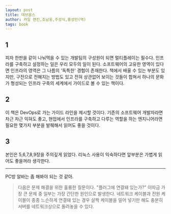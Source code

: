 ```yaml
---
layout: post
title: 데브옵스
author: 카일 랜킨,조남웅,주성식,홍성민(역)
tags: book
---
```


## 1
피자 한판을 같이 나눠먹을 수 있는 개발팀의 구성원이 되면 멀티플레이는 필수다. 인프라를 구축하고 설정하는 일은 우리 모두의 일이 된다. 소프트웨어의 고유한 영역이 있다면 인프라의 영역은 그 나름의 '독특한' 경험이 존재한다. 책에서 배울 수 있는 부분도 있지만, 구전으로 전해지는 방법도 있고 전혀 상관없어 보이는 것들이 합쳐서 하나의 문화가 형성되는 인프라 구축의 세계에서 가이드로 볼 수 있는 책이다.

## 2
이 책은 DevOps로 가는 가이드 라인을 제시할 것이다. 기존의 소프트웨어 개발자라면 차근 차근 익혀도 좋고, 현업에서 인프라를 구축하고 다루는 역할을 하는 엔지니어라면 필요한 몇가지 부분을 발췌해서 읽어도 좋을 것이다.

## 3
본인은 5,6,7,8,9장을 주의깊게 읽었다. 리눅스 사용이 익숙하다면 앞부분은 가볍게 읽어도 좋을꺼라 생각한다.

-----

PC방 알바는 좀 해봐야 되는 것 같아.
> 다음은 문제 해결을 위한 훌륭한 질문이다. "플러그에 연결돼 있는가?" 이따금 가장 큰 문제 중 일부는 가장 간단한 원인으로 발생한다. 네트워크 케이블과 전원 케이블이 종종 느슨하게 연결돼 있는 경우 살짝 케이블을 밀어 넣기만 해도 충분히 서버를 네트워크상으로 돌려놓을 수 있다.

